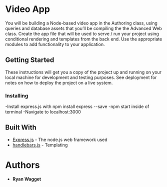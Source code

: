 # Video App

You will be building a Node-based video app in the Authoring class, using queries
and database assets that you’ll be compiling the the Advanced Web class. Create
the app file that will be used to serve / run your project using conditional rendering
and templates from the back end. Use the appropriate modules to add functionality
to your application.

## Getting Started

These instructions will get you a copy of the project up and running on your local machine for development and testing purposes. See deployment for notes on how to deploy the project on a live system.

### Installing

-Install express.js with npm install express --save
-npm start inside of terminal
-Navigate to localhost:3000


## Built With

* [Express.js](http://www.dropwizard.io/1.0.2/docs/) - The node.js web framework used
* [handlebars.js](https://maven.apache.org/) - Templating

# Authors

* **Ryan Wagget**
